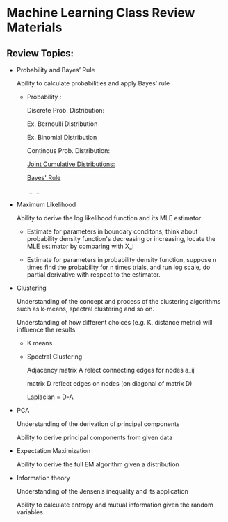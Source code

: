 # Machine Learning Class Review Materials

## Review Topics:

- Probability and Bayes’ Rule

  Ability to calculate probabilities and apply Bayes’ rule
  
  - Probability :
  
    Discrete Prob. Distribution:
    
    Ex. Bernoulli Distribution 
    
    Ex. Binomial Distribution
    
    Continous Prob. Distribution:
    
    
    [Joint Cumulative Distributions:](https://www.probabilitycourse.com/chapter5/5_2_2_joint_cdf.php)
    
    [Bayes' Rule](https://en.wikipedia.org/wiki/Bayes%27_theorem)
    
    
    
    ... ...
    
   

- Maximum Likelihood

  Ability to derive the log likelihood function and its MLE estimator
  
  - Estimate for parameters in boundary conditons, think about probability density function's decreasing or increasing, locate the MLE estimator by comparing with X_i
  
  - Estimate for parameters in probability density function, suppose n times find the probability for n times trials, and run log scale, do partial derivative with respect to the estimator. 
  

- Clustering

  Understanding of the concept and process of the clustering algorithms such as k-means, spectral clustering and so on.

  Understanding of how different choices (e.g. K, distance metric) will influence the results
  
  - K means
  
  - Spectral Clustering
  
    Adjacency matrix A relect connecting edges for nodes a_ij
    
    matrix D reflect edges on nodes (on diagonal of matrix D)
    
    Laplacian = D-A

- PCA

  Understanding of the derivation of principal components 

  Ability to derive principal components from given data

- Expectation Maximization

  Ability to derive the full EM algorithm given a distribution

- Information theory

  Understanding of the Jensen’s inequality and its application

  Ability to calculate entropy and mutual information given the random variables
